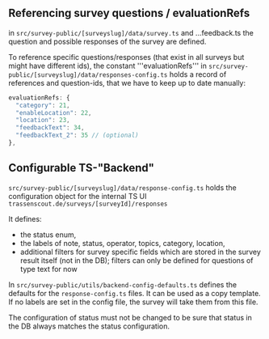## Referencing survey questions / evaluationRefs

in `src/survey-public/[surveyslug]/data/survey.ts` and ...feedback.ts the question and possible responses of the survey are defined.

To reference specific questions/responses (that exist in all surveys but might have different ids), the constant '''evaluationRefs''' in `src/survey-public/[surveyslug]/data/responses-config.ts` holds a record of references and question-ids, that we have to keep up to date manually:

```js
evaluationRefs: {
  "category": 21,
  "enableLocation": 22,
  "location": 23,
  "feedbackText": 34,
  "feedbackText_2": 35 // (optional)
},
```

## Configurable TS-"Backend"

`src/survey-public/[surveyslug]/data/response-config.ts` holds the configuration object for the internal TS UI `trassenscout.de/surveys/[surveyId]/responses`

It defines:

- the status enum,
- the labels of note, status, operator, topics, category, location,
- additional filters for survey specific fields which are stored in the survey result itself (not in the DB); filters can only be defined for questions of type text for now

In `src/survey-public/utils/backend-config-defaults.ts` defines the defaults for the `response-config.ts` files. It can be used as a copy template. If no labels are set in the config file, the survey will take them from this file.

The configuration of status must not be changed to be sure that status in the DB always matches the status configuration.

